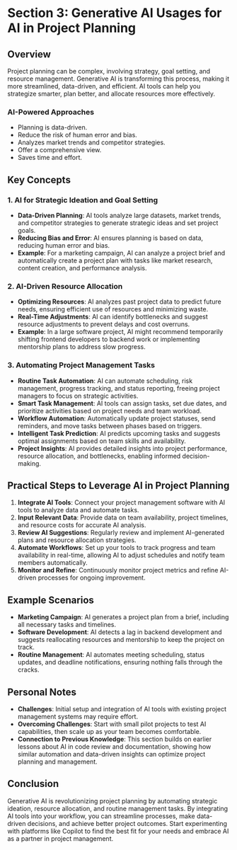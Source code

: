 # Section 3: Generative AI Usages for AI in Project Planning

## Overview

Project planning can be complex, involving strategy, goal setting, and resource management. Generative AI is transforming this process, making it more streamlined, data-driven, and efficient. AI tools can help you strategize smarter, plan better, and allocate resources more effectively.

### AI-Powered Approaches

- Planning is data-driven.
- Reduce the risk of human error and bias.
- Analyzes market trends and competitor strategies.
- Offer a comprehensive view.
- Saves time and effort.

## Key Concepts

### 1. AI for Strategic Ideation and Goal Setting

- **Data-Driven Planning**: AI tools analyze large datasets, market trends, and competitor strategies to generate strategic ideas and set project goals.
- **Reducing Bias and Error**: AI ensures planning is based on data, reducing human error and bias.
- **Example**: For a marketing campaign, AI can analyze a project brief and automatically create a project plan with tasks like market research, content creation, and performance analysis.

### 2. AI-Driven Resource Allocation

- **Optimizing Resources**: AI analyzes past project data to predict future needs, ensuring efficient use of resources and minimizing waste.
- **Real-Time Adjustments**: AI can identify bottlenecks and suggest resource adjustments to prevent delays and cost overruns.
- **Example**: In a large software project, AI might recommend temporarily shifting frontend developers to backend work or implementing mentorship plans to address slow progress.

### 3. Automating Project Management Tasks

- **Routine Task Automation**: AI can automate scheduling, risk management, progress tracking, and status reporting, freeing project managers to focus on strategic activities.
- **Smart Task Management**: AI tools can assign tasks, set due dates, and prioritize activities based on project needs and team workload.
- **Workflow Automation**: Automatically update project statuses, send reminders, and move tasks between phases based on triggers.
- **Intelligent Task Prediction**: AI predicts upcoming tasks and suggests optimal assignments based on team skills and availability.
- **Project Insights**: AI provides detailed insights into project performance, resource allocation, and bottlenecks, enabling informed decision-making.

## Practical Steps to Leverage AI in Project Planning

1. **Integrate AI Tools**: Connect your project management software with AI tools to analyze data and automate tasks.
2. **Input Relevant Data**: Provide data on team availability, project timelines, and resource costs for accurate AI analysis.
3. **Review AI Suggestions**: Regularly review and implement AI-generated plans and resource allocation strategies.
4. **Automate Workflows**: Set up your tools to track progress and team availability in real-time, allowing AI to adjust schedules and notify team members automatically.
5. **Monitor and Refine**: Continuously monitor project metrics and refine AI-driven processes for ongoing improvement.

## Example Scenarios

- **Marketing Campaign**: AI generates a project plan from a brief, including all necessary tasks and timelines.
- **Software Development**: AI detects a lag in backend development and suggests reallocating resources and mentorship to keep the project on track.
- **Routine Management**: AI automates meeting scheduling, status updates, and deadline notifications, ensuring nothing falls through the cracks.

## Personal Notes

- **Challenges**: Initial setup and integration of AI tools with existing project management systems may require effort.
- **Overcoming Challenges**: Start with small pilot projects to test AI capabilities, then scale up as your team becomes comfortable.
- **Connection to Previous Knowledge**: This section builds on earlier lessons about AI in code review and documentation, showing how similar automation and data-driven insights can optimize project planning and management.

## Conclusion

Generative AI is revolutionizing project planning by automating strategic ideation, resource allocation, and routine management tasks. By integrating AI tools into your workflow, you can streamline processes, make data-driven decisions, and achieve better project outcomes. Start experimenting with platforms like Copilot to find the best fit for your needs and embrace AI as a partner in project management.